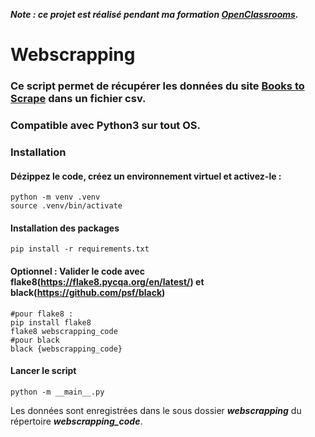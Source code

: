***Note : ce projet est réalisé pendant ma formation [OpenClassrooms](https://openclassrooms.com/fr/).***

# Webscrapping
### Ce script permet de récupérer les données du site [Books to Scrape](http://books.toscrape.com/) dans un fichier csv.
### Compatible avec Python3 sur tout OS.
### Installation
#### Dézippez le code, créez un environnement virtuel et activez-le :
```
python -m venv .venv
source .venv/bin/activate
```
#### Installation des packages 
```
pip install -r requirements.txt
```
#### Optionnel : Valider le code avec flake8(https://flake8.pycqa.org/en/latest/) et black(https://github.com/psf/black)
```
#pour flake8 :
pip install flake8
flake8 webscrapping_code
#pour black
black {webscrapping_code}
```
#### Lancer le script
```
python -m __main__.py
```
Les données sont enregistrées dans le sous dossier ***webscrapping*** du répertoire ***webscrapping_code***.